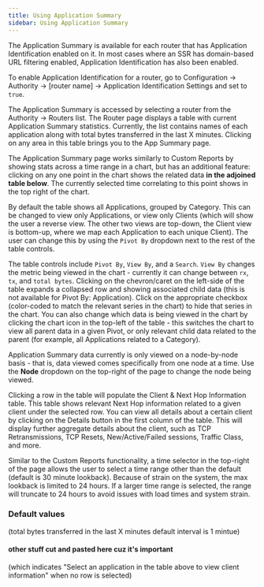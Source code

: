 ```yaml
---
title: Using Application Summary
sidebar: Using Application Summary
---
```


The Application Summary is available for each router that has Application Identification enabled on it. In most cases where an SSR has domain-based URL filtering enabled, Application Identification has also been enabled. 

To enable Application Identification for a router, go to Configuration -> Authority -> [router name] -> Application Identification Settings and set to `true`.

The Application Summary is accessed by selecting a router from the Authority -> Routers list. The Router page displays a table with current Application Summary statistics. Currently, the list  contains names of each application along with total bytes transferred in the last X minutes. Clicking on any area in this table brings you to the App Summary page.

The Application Summary page works similarly to Custom Reports by showing stats across a time range in a chart, but has an additional feature: clicking on any one point in the chart shows the related data **in the adjoined table below**. The currently selected time correlating to this point shows in the top right of the chart.

By default the table shows all Applications, grouped by Category. This can be changed to view only Applications, or view only Clients (which will show the user a reverse view. The other two views are top-down, the Client view is bottom-up, where we map each Application to each unique Client). The user can change this by using the `Pivot By` dropdown next to the rest of the table controls.

The table controls include `Pivot By`, `View By`, and a `Search`. `View By` changes the metric being viewed in the chart - currently it can change between `rx`, `tx`, and `total bytes`. Clicking on the chevron/caret on the left-side of the table expands a collapsed row and showing associated child data (this is not available for Pivot By: Application). Click on the appropriate checkbox (color-coded to match the relevant series in the chart) to hide that series in the chart. You can also change which data is being viewed in the chart by clicking the chart icon in the top-left of the table - this switches the chart to view all parent data in a given Pivot, or only relevant child data related to the parent (for example, all Applications related to a Category).

Application Summary data currently is only viewed on a node-by-node basis - that is, data viewed comes specifically from one node at a time. Use the **Node** dropdown on the top-right of the page to change the node being viewed. 

Clicking a row in the table will populate the Client & Next Hop Information table. This table shows relevant Next Hop information related to a given client under the selected row. You can view all details about a certain client by clicking on the Details button in the first column of the table. This will display further aggregate details about the client, such as TCP Retransmissions, TCP Resets, New/Active/Failed sessions, Traffic Class, and more.

Similar to the Custom Reports functionality, a time selector in the top-right of the page  allows the user to select a time range other than the default (default is 30 minute lookback). Because of strain on the system, the max lookback is limited to 24 hours. If a larger time range is selected, the range will truncate to 24 hours to avoid issues with load times and system strain.


### Default values
(total bytes transferred in the last X minutes default interval is 1 mintue)

#### other stuff cut and pasted here cuz it's important
 (which indicates "Select an application in the table above to view client information" when no row is selected)